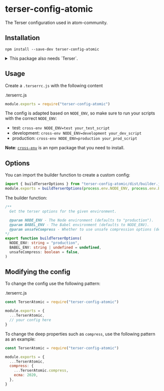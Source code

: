 # terser-config-atomic

The Terser configuration used in atom-community.

## Installation

```
npm install --save-dev terser-config-atomic
```

<details>
<summary>This package also needs `Terser`.</summary>

Either add the following to your `.npmrc` if using `pnpm` to hoist the Terser bundled with the config

```
public-hoist-pattern[]=*
```

Or install `terser` yourself in your `devDependencies`.

If using `npm`, the terser dependency is hoisted automatically.

If you use `Parcel` or `rullup-plugin-atomic`, `Terser` is already included.

</details>

## Usage

Create a `.terserrc.js` with the following content

.terserrc.js

```js
module.exports = require("terser-config-atomic")
```

The config is adapted based on `NODE_ENV`, so make sure to run your scripts with the correct `NODE_ENV`:

- test: `cross-env NODE_ENV=test your_test_script`
- development: `cross-env NODE_ENV=development your_dev_script`
- production: `cross-env NODE_ENV=production your_prod_script`

**Note**: [`cross-env`](https://www.npmjs.com/package/cross-env) is an npm package that you need to install.

## Options

You can import the builder function to create a custom config:

```ts
import { buildTerserOptions } from "terser-config-atomic/dist/builder.js"
module.exports = buildTerserOptions(process.env.NODE_ENV, process.env.BABEL_ENV)
```

The builder function:

```ts
/**
  Get the terser options for the given environment.

  @param NODE_ENV - The Node environment (defaults to "production").
  @param BABEL_ENV - The Babel environment (defaults to NODE_ENV).
  @param unsafeCompress - Whether to use unsafe compression options (defaults to false).
*/
export function buildTerserOptions(
  NODE_ENV: string = "production",
  BABEL_ENV: string | undefined = undefined,
  unsafeCompress: boolean = false,
)
```

## Modifying the config

To change the config use the following pattern:

.terserrc.js

```js
const TerserAtomic = require("terser-config-atomic")

module.exports = {
  ...TerserAtomic,
  // your config here
}
```

To change the deep properties such as `compress`, use the following pattern as an example:

```js
const TerserAtomic = require("terser-config-atomic")

module.exports = {
  ...TerserAtomic,
  compress: {
    ...TerserAtomic.compress,
    ecma: 2020,
  },
}
```

